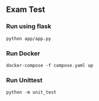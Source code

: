 ## Exam Test

### Run using flask
`python app/app.py`

### Run Docker
`docker-compose -f compose.yaml up`

### Run Unittest
`python -m unit_test`

